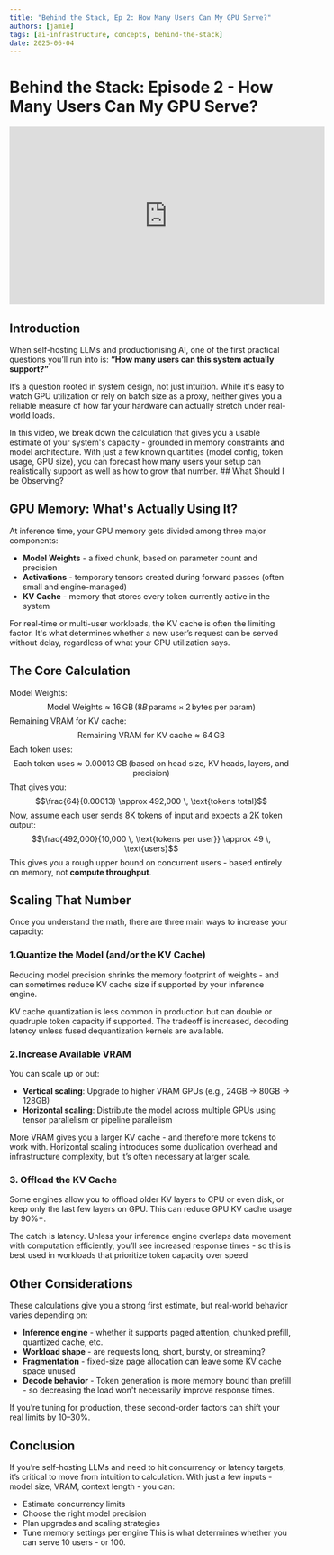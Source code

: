 ```yaml
---
title: "Behind the Stack, Ep 2: How Many Users Can My GPU Serve?"
authors: [jamie]
tags: [ai-infrastructure, concepts, behind-the-stack]
date: 2025-06-04
---
```


# Behind the Stack: Episode 2 - How Many Users Can My GPU Serve?

<iframe width="560" height="315" src="https://www.youtube.com/embed/cDexxIHsUl4?si=4B1Pc3ojh-Vuku5g" title="YouTube video player" frameborder="0" allow="accelerometer; autoplay; clipboard-write; encrypted-media; gyroscope; picture-in-picture; web-share" referrerpolicy="strict-origin-when-cross-origin" allowfullscreen></iframe>

## Introduction

When self-hosting LLMs and productionising AI, one of the first practical questions you’ll run into is: **“How many users can this system actually support?”**

It’s a question rooted in system design, not just intuition. While it's easy to watch GPU utilization or rely on batch size as a proxy, neither gives you a reliable measure of how far your hardware can actually stretch under real-world loads.

In this video, we break down the calculation that gives you a usable estimate of your system's capacity - grounded in memory constraints and model architecture. With just a few known quantities (model config, token usage, GPU size), you can forecast how many users your setup can realistically support as well as how to grow that number.
‍## What Should I be Observing?

## GPU Memory: What's Actually Using It?

At inference time, your GPU memory gets divided among three major components:
- **Model Weights** - a fixed chunk, based on parameter count and precision
- **Activations** - temporary tensors created during forward passes (often small and engine-managed)
- **KV Cache** - memory that stores every token currently active in the system

For real-time or multi-user workloads, the KV cache is often the limiting factor. It's what determines whether a new user’s request can be served without delay, regardless of what your GPU utilization says.

## The Core Calculation
Model Weights:
$$\text{Model Weights} \approx 16 \, \text{GB} \, (8B \, \text{params} \times 2 \, \text{bytes per param})$$
Remaining VRAM for KV cache:
$$\text{Remaining VRAM for KV cache} \approx 64 \, \text{GB}$$
Each token uses:
$$\text{Each token uses} \approx 0.00013 \, \text{GB} \, (\text{based on head size, KV heads, layers, and precision})$$
That gives you:
$$\frac{64}{0.00013} \approx 492,000 \, \text{tokens total}$$
Now, assume each user sends 8K tokens of input and expects a 2K token output:
$$\frac{492,000}{10,000 \, \text{tokens per user}} \approx 49 \, \text{users}$$
This gives you a rough upper bound on concurrent users - based entirely on memory, not **compute throughput**.

## Scaling That Number

Once you understand the math, there are three main ways to increase your capacity:

### 1.Quantize the Model (and/or the KV Cache)

Reducing model precision shrinks the memory footprint of weights - and can sometimes reduce KV cache size if supported by your inference engine.

KV cache quantization is less common in production but can double or quadruple token capacity if supported. The tradeoff is increased, decoding latency unless fused dequantization kernels are available.

### 2.Increase Available VRAM

You can scale up or out:
- **Vertical scaling**: Upgrade to higher VRAM GPUs (e.g., 24GB → 80GB → 128GB)
- **Horizontal scaling**: Distribute the model across multiple GPUs using tensor parallelism or pipeline parallelism

More VRAM gives you a larger KV cache - and therefore more tokens to work with. Horizontal scaling introduces some duplication overhead and infrastructure complexity, but it’s often necessary at larger scale.

### 3. Offload the KV Cache 

Some engines allow you to offload older KV layers to CPU or even disk, or keep only the last few layers on GPU. This can reduce GPU KV cache usage by 90%+.

The catch is latency. Unless your inference engine overlaps data movement with computation efficiently, you’ll see increased response times - so this is best used in workloads that prioritize token capacity over speed

## Other Considerations

These calculations give you a strong first estimate, but real-world behavior varies depending on:
- **Inference engine** - whether it supports paged attention, chunked prefill, quantized cache, etc.
- **Workload shape** - are requests long, short, bursty, or streaming?
- **Fragmentation** - fixed-size page allocation can leave some KV cache space unused
- **Decode behavior** - Token generation is more memory bound than prefill - so decreasing the load won't necessarily improve response times.

If you’re tuning for production, these second-order factors can shift your real limits by 10–30%.

## Conclusion

If you’re self-hosting LLMs and need to hit concurrency or latency targets, it’s critical to move from intuition to calculation. With just a few inputs - model size, VRAM, context length - you can:
- Estimate concurrency limits
- Choose the right model precision
- Plan upgrades and scaling strategies
- Tune memory settings per engine
This is what determines whether you can serve 10 users - or 100.